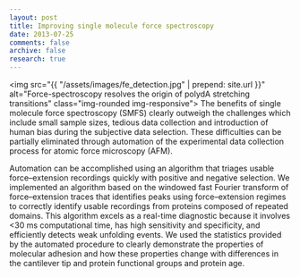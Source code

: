 ```yaml
---
layout: post
title: Improving single molecule force spectroscopy
date: 2013-07-25
comments: false
archive: false
research: true
---
```

<img src="{{ "/assets/images/fe_detection.jpg" | prepend: site.url }}" alt="Force-spectroscopy resolves the origin of polydA stretching transitions" class="img-rounded img-responsive">
The benefits of single molecule force spectroscopy (SMFS) clearly outweigh the challenges which include small sample sizes, tedious data collection and introduction of human bias during the subjective data selection. These difficulties can be partially eliminated through automation of the experimental data collection process for atomic force microscopy (AFM). 

Automation can be accomplished using an algorithm that triages usable force–extension recordings quickly with positive and negative selection. We implemented an algorithm based on the windowed fast Fourier transform of force–extension traces that identifies peaks using force–extension regimes to correctly identify usable recordings from proteins composed of repeated domains. This algorithm excels as a real-time diagnostic because it involves <30 ms computational time, has high sensitivity and specificity, and efficiently detects weak unfolding events. We used the statistics provided by the automated procedure to clearly demonstrate the properties of molecular adhesion and how these properties change with differences in the cantilever tip and protein functional groups and protein age.
